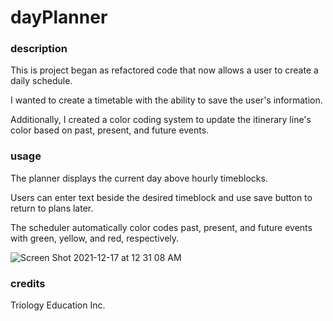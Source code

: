 # dayPlanner

### description

This is project began as refactored code that now allows a user to create a daily schedule.

I wanted to create a timetable with the ability to save the user's information.

Additionally, I created a color coding system to update the itinerary line's color based on past, present, and future events.



### usage

The planner displays the current day above hourly timeblocks.

Users can enter text beside the desired timeblock and use save button to return to plans later.

The scheduler automatically color codes past, present, and future events with green, yellow, and red, respectively.

![Screen Shot 2021-12-17 at 12 31 08 AM](https://user-images.githubusercontent.com/93744725/146494160-c8a0f283-d3c9-4c3f-96a3-20a7c5902412.png)

### credits

Triology Education Inc.
